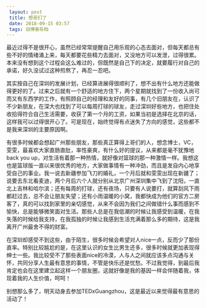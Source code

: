 ```yaml
---
 layout: post
 title: 想哥们了
 date: 2018-09-15 03:57
 tags: 旧博客存档
---
```

最近过得不是很开心，虽然已经常常提醒自己用乐观的心态去面对，但每天都总有些不好的情绪涌上来，每天都要花些精力去面对，又没地方可以发泄，过得很累。本来没有想到这个过程会这么难过的，但既然是自己下的决定，就要履行对自己的承诺，好久没试过这种煎熬了，再忍一忍吧。

其实按自己在深圳的发展计划，已经算进展得很顺利了，想不出有什么地方还能做得更好的了。过来之后就有一个舒适的地方住下，两个星期就找到了一份收入尚可而又有东西学的工作，有照顾自己的经理和友好的同事，有几个旧朋友在，认识了不少新朋友，在深大也找到了可以每周打球的球友，走过深圳好些地方，也把住处收拾得符合自己生活需要，收获了第一个月的工资，如果当初是选择在北京的话，这样我可以过得很开心了。可是现在，始终觉得有点迷失了方向的感觉，这些都不是我来深圳的主要原因啊。

有很多时候都会想起广州那些朋友，那些真正算得上哥们的人，想念博士，VC，雯雯，最喜欢大家直肠直肚，率性豪爽，有什么好的提议，从来都是毫不犹豫地back
you
up，对生活有着那一种热情，就好像对篮球的那一种激情一样。我想这也是篮球版一直以来很优秀的地方，大家做事情有一种冲劲，而且是发自内心地享受自己的事业。我一说去新疆参加飞刀的婚礼，一个月后就和雯雯出现在新疆了；说要去东北看麦迪，两个月后六个人就分别从北京广州深圳集中飞到了沈阳，一直北上吉林和哈尔滨；还有每周的打球，还有夜场，只要有人说要打，就算刮风下雨都赶过去，总不会让朋友失望；还有小雨温暖的小窝，我都快成为他们的官方二房客了，真的可以找到家里的亲切感觉，从来不会因为我们之间做错什么事而感到不愉快，总是能够微笑面对生活。那些人总是在我低潮的时候让我感受到温暖，在我失落的时候给我支持，在我孤独的时候让我感到生活充满着那么多的期待，这是我离开广州最舍不得的财富。

在深圳却感受不到这些，由于陌生，很多时候会希望对人nice一点，反而少了那份直率。特别比较尴尬的是，在这里认识的女生比男生还多，很多时候就更加表现得绅士一些。我比较受不了那些表面nice的冷漠，人与人之间就应该多点沟通与关怀，共同分享人生最有意思的事情，不管是快乐还是忧愁。不过我觉得，到最后我肯定也会在这里建立起这样一个朋友圈，这就好像是我的基因一样会伴随着我，体现着我的人生价值，呵呵！

别想那么多了，明天动身去参加TEDxGuangzhou，这是最近以来觉得最有意思的活动了！

